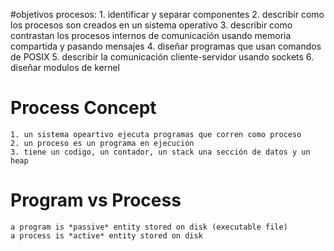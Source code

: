 #objetivos procesos:
	1. identificar y separar componentes 
	2. describir como los procesos son creados en un sistema operativo
	3. describir como contrastan los procesos internos de comunicación usando memoria compartida y pasando mensajes
	4. diseñar programas que usan comandos de POSIX 
	5. describir la comunicación cliente-servidor usando sockets
	6. diseñar modulos de kernel

# Process Concept
	1. un sistema opeartivo ejecuta programas que corren como proceso
	2. un proceso es un programa en ejecución
	3. tiene un codigo, un contador, un stack una sección de datos y un heap

# Program vs Process
	a program is *passive* entity stored on disk (executable file)
	a process is *active* entity stored on disk

